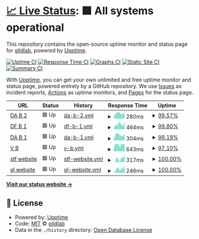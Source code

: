 # [📈 Live Status](https://upptime.gildlab.xyz): <!--live status--> **🟩 All systems operational**

This repository contains the open-source uptime monitor and status page for [gildlab](https://upptime.gildlab.xyz), powered by [Upptime](https://github.com/upptime/upptime).

[![Uptime CI](https://github.com/gildlab/upptime/workflows/Uptime%20CI/badge.svg)](https://github.com/gildlab/upptime/actions?query=workflow%3A%22Uptime+CI%22)
[![Response Time CI](https://github.com/gildlab/upptime/workflows/Response%20Time%20CI/badge.svg)](https://github.com/gildlab/upptime/actions?query=workflow%3A%22Response+Time+CI%22)
[![Graphs CI](https://github.com/gildlab/upptime/workflows/Graphs%20CI/badge.svg)](https://github.com/gildlab/upptime/actions?query=workflow%3A%22Graphs+CI%22)
[![Static Site CI](https://github.com/gildlab/upptime/workflows/Static%20Site%20CI/badge.svg)](https://github.com/gildlab/upptime/actions?query=workflow%3A%22Static+Site+CI%22)
[![Summary CI](https://github.com/gildlab/upptime/workflows/Summary%20CI/badge.svg)](https://github.com/gildlab/upptime/actions?query=workflow%3A%22Summary+CI%22)

With [Upptime](https://upptime.js.org), you can get your own unlimited and free uptime monitor and status page, powered entirely by a GitHub repository. We use [Issues](https://github.com/gildlab/upptime/issues) as incident reports, [Actions](https://github.com/gildlab/upptime/actions) as uptime monitors, and [Pages](https://upptime.gildlab.xyz) for the status page.

<!--start: status pages-->
<!-- This summary is generated by Upptime (https://github.com/upptime/upptime) -->
<!-- Do not edit this manually, your changes will be overwritten -->
<!-- prettier-ignore -->
| URL | Status | History | Response Time | Uptime |
| --- | ------ | ------- | ------------- | ------ |
| <img alt="" src="https://icons.duckduckgo.com/ip3/db2.gildlab.xyz.ico" height="13"> [DA B 2](https://db2.gildlab.xyz/api/v0/version) | 🟩 Up | [da-b-2.yml](https://github.com/gildlab/upptime/commits/HEAD/history/da-b-2.yml) | <details><summary><img alt="Response time graph" src="./graphs/da-b-2/response-time-week.png" height="20"> 280ms</summary><br><a href="https://upptime.gildlab.xyz/history/da-b-2"><img alt="Response time 417" src="https://img.shields.io/endpoint?url=https%3A%2F%2Fraw.githubusercontent.com%2Fgildlab%2Fupptime%2FHEAD%2Fapi%2Fda-b-2%2Fresponse-time.json"></a><br><a href="https://upptime.gildlab.xyz/history/da-b-2"><img alt="24-hour response time 362" src="https://img.shields.io/endpoint?url=https%3A%2F%2Fraw.githubusercontent.com%2Fgildlab%2Fupptime%2FHEAD%2Fapi%2Fda-b-2%2Fresponse-time-day.json"></a><br><a href="https://upptime.gildlab.xyz/history/da-b-2"><img alt="7-day response time 280" src="https://img.shields.io/endpoint?url=https%3A%2F%2Fraw.githubusercontent.com%2Fgildlab%2Fupptime%2FHEAD%2Fapi%2Fda-b-2%2Fresponse-time-week.json"></a><br><a href="https://upptime.gildlab.xyz/history/da-b-2"><img alt="30-day response time 303" src="https://img.shields.io/endpoint?url=https%3A%2F%2Fraw.githubusercontent.com%2Fgildlab%2Fupptime%2FHEAD%2Fapi%2Fda-b-2%2Fresponse-time-month.json"></a><br><a href="https://upptime.gildlab.xyz/history/da-b-2"><img alt="1-year response time 417" src="https://img.shields.io/endpoint?url=https%3A%2F%2Fraw.githubusercontent.com%2Fgildlab%2Fupptime%2FHEAD%2Fapi%2Fda-b-2%2Fresponse-time-year.json"></a></details> | <details><summary><a href="https://upptime.gildlab.xyz/history/da-b-2">99.57%</a></summary><a href="https://upptime.gildlab.xyz/history/da-b-2"><img alt="All-time uptime 87.99%" src="https://img.shields.io/endpoint?url=https%3A%2F%2Fraw.githubusercontent.com%2Fgildlab%2Fupptime%2FHEAD%2Fapi%2Fda-b-2%2Fuptime.json"></a><br><a href="https://upptime.gildlab.xyz/history/da-b-2"><img alt="24-hour uptime 100.00%" src="https://img.shields.io/endpoint?url=https%3A%2F%2Fraw.githubusercontent.com%2Fgildlab%2Fupptime%2FHEAD%2Fapi%2Fda-b-2%2Fuptime-day.json"></a><br><a href="https://upptime.gildlab.xyz/history/da-b-2"><img alt="7-day uptime 99.57%" src="https://img.shields.io/endpoint?url=https%3A%2F%2Fraw.githubusercontent.com%2Fgildlab%2Fupptime%2FHEAD%2Fapi%2Fda-b-2%2Fuptime-week.json"></a><br><a href="https://upptime.gildlab.xyz/history/da-b-2"><img alt="30-day uptime 99.90%" src="https://img.shields.io/endpoint?url=https%3A%2F%2Fraw.githubusercontent.com%2Fgildlab%2Fupptime%2FHEAD%2Fapi%2Fda-b-2%2Fuptime-month.json"></a><br><a href="https://upptime.gildlab.xyz/history/da-b-2"><img alt="1-year uptime 87.99%" src="https://img.shields.io/endpoint?url=https%3A%2F%2Fraw.githubusercontent.com%2Fgildlab%2Fupptime%2FHEAD%2Fapi%2Fda-b-2%2Fuptime-year.json"></a></details>
| <img alt="" src="https://icons.duckduckgo.com/ip3/ipfs.dragonflysun.ge.ico" height="13"> [DF B 1](https://ipfs.dragonflysun.ge/api/v0/version) | 🟩 Up | [df-b-1.yml](https://github.com/gildlab/upptime/commits/HEAD/history/df-b-1.yml) | <details><summary><img alt="Response time graph" src="./graphs/df-b-1/response-time-week.png" height="20"> 464ms</summary><br><a href="https://upptime.gildlab.xyz/history/df-b-1"><img alt="Response time 967" src="https://img.shields.io/endpoint?url=https%3A%2F%2Fraw.githubusercontent.com%2Fgildlab%2Fupptime%2FHEAD%2Fapi%2Fdf-b-1%2Fresponse-time.json"></a><br><a href="https://upptime.gildlab.xyz/history/df-b-1"><img alt="24-hour response time 661" src="https://img.shields.io/endpoint?url=https%3A%2F%2Fraw.githubusercontent.com%2Fgildlab%2Fupptime%2FHEAD%2Fapi%2Fdf-b-1%2Fresponse-time-day.json"></a><br><a href="https://upptime.gildlab.xyz/history/df-b-1"><img alt="7-day response time 464" src="https://img.shields.io/endpoint?url=https%3A%2F%2Fraw.githubusercontent.com%2Fgildlab%2Fupptime%2FHEAD%2Fapi%2Fdf-b-1%2Fresponse-time-week.json"></a><br><a href="https://upptime.gildlab.xyz/history/df-b-1"><img alt="30-day response time 521" src="https://img.shields.io/endpoint?url=https%3A%2F%2Fraw.githubusercontent.com%2Fgildlab%2Fupptime%2FHEAD%2Fapi%2Fdf-b-1%2Fresponse-time-month.json"></a><br><a href="https://upptime.gildlab.xyz/history/df-b-1"><img alt="1-year response time 967" src="https://img.shields.io/endpoint?url=https%3A%2F%2Fraw.githubusercontent.com%2Fgildlab%2Fupptime%2FHEAD%2Fapi%2Fdf-b-1%2Fresponse-time-year.json"></a></details> | <details><summary><a href="https://upptime.gildlab.xyz/history/df-b-1">99.80%</a></summary><a href="https://upptime.gildlab.xyz/history/df-b-1"><img alt="All-time uptime 99.33%" src="https://img.shields.io/endpoint?url=https%3A%2F%2Fraw.githubusercontent.com%2Fgildlab%2Fupptime%2FHEAD%2Fapi%2Fdf-b-1%2Fuptime.json"></a><br><a href="https://upptime.gildlab.xyz/history/df-b-1"><img alt="24-hour uptime 100.00%" src="https://img.shields.io/endpoint?url=https%3A%2F%2Fraw.githubusercontent.com%2Fgildlab%2Fupptime%2FHEAD%2Fapi%2Fdf-b-1%2Fuptime-day.json"></a><br><a href="https://upptime.gildlab.xyz/history/df-b-1"><img alt="7-day uptime 99.80%" src="https://img.shields.io/endpoint?url=https%3A%2F%2Fraw.githubusercontent.com%2Fgildlab%2Fupptime%2FHEAD%2Fapi%2Fdf-b-1%2Fuptime-week.json"></a><br><a href="https://upptime.gildlab.xyz/history/df-b-1"><img alt="30-day uptime 99.91%" src="https://img.shields.io/endpoint?url=https%3A%2F%2Fraw.githubusercontent.com%2Fgildlab%2Fupptime%2FHEAD%2Fapi%2Fdf-b-1%2Fuptime-month.json"></a><br><a href="https://upptime.gildlab.xyz/history/df-b-1"><img alt="1-year uptime 99.33%" src="https://img.shields.io/endpoint?url=https%3A%2F%2Fraw.githubusercontent.com%2Fgildlab%2Fupptime%2FHEAD%2Fapi%2Fdf-b-1%2Fuptime-year.json"></a></details>
| <img alt="" src="https://icons.duckduckgo.com/ip3/db1.gildlab.xyz.ico" height="13"> [DA B 1](https://db1.gildlab.xyz/api/v0/version) | 🟩 Up | [da-b-1.yml](https://github.com/gildlab/upptime/commits/HEAD/history/da-b-1.yml) | <details><summary><img alt="Response time graph" src="./graphs/da-b-1/response-time-week.png" height="20"> 304ms</summary><br><a href="https://upptime.gildlab.xyz/history/da-b-1"><img alt="Response time 468" src="https://img.shields.io/endpoint?url=https%3A%2F%2Fraw.githubusercontent.com%2Fgildlab%2Fupptime%2FHEAD%2Fapi%2Fda-b-1%2Fresponse-time.json"></a><br><a href="https://upptime.gildlab.xyz/history/da-b-1"><img alt="24-hour response time 368" src="https://img.shields.io/endpoint?url=https%3A%2F%2Fraw.githubusercontent.com%2Fgildlab%2Fupptime%2FHEAD%2Fapi%2Fda-b-1%2Fresponse-time-day.json"></a><br><a href="https://upptime.gildlab.xyz/history/da-b-1"><img alt="7-day response time 304" src="https://img.shields.io/endpoint?url=https%3A%2F%2Fraw.githubusercontent.com%2Fgildlab%2Fupptime%2FHEAD%2Fapi%2Fda-b-1%2Fresponse-time-week.json"></a><br><a href="https://upptime.gildlab.xyz/history/da-b-1"><img alt="30-day response time 302" src="https://img.shields.io/endpoint?url=https%3A%2F%2Fraw.githubusercontent.com%2Fgildlab%2Fupptime%2FHEAD%2Fapi%2Fda-b-1%2Fresponse-time-month.json"></a><br><a href="https://upptime.gildlab.xyz/history/da-b-1"><img alt="1-year response time 468" src="https://img.shields.io/endpoint?url=https%3A%2F%2Fraw.githubusercontent.com%2Fgildlab%2Fupptime%2FHEAD%2Fapi%2Fda-b-1%2Fresponse-time-year.json"></a></details> | <details><summary><a href="https://upptime.gildlab.xyz/history/da-b-1">99.19%</a></summary><a href="https://upptime.gildlab.xyz/history/da-b-1"><img alt="All-time uptime 89.52%" src="https://img.shields.io/endpoint?url=https%3A%2F%2Fraw.githubusercontent.com%2Fgildlab%2Fupptime%2FHEAD%2Fapi%2Fda-b-1%2Fuptime.json"></a><br><a href="https://upptime.gildlab.xyz/history/da-b-1"><img alt="24-hour uptime 100.00%" src="https://img.shields.io/endpoint?url=https%3A%2F%2Fraw.githubusercontent.com%2Fgildlab%2Fupptime%2FHEAD%2Fapi%2Fda-b-1%2Fuptime-day.json"></a><br><a href="https://upptime.gildlab.xyz/history/da-b-1"><img alt="7-day uptime 99.19%" src="https://img.shields.io/endpoint?url=https%3A%2F%2Fraw.githubusercontent.com%2Fgildlab%2Fupptime%2FHEAD%2Fapi%2Fda-b-1%2Fuptime-week.json"></a><br><a href="https://upptime.gildlab.xyz/history/da-b-1"><img alt="30-day uptime 99.81%" src="https://img.shields.io/endpoint?url=https%3A%2F%2Fraw.githubusercontent.com%2Fgildlab%2Fupptime%2FHEAD%2Fapi%2Fda-b-1%2Fuptime-month.json"></a><br><a href="https://upptime.gildlab.xyz/history/da-b-1"><img alt="1-year uptime 89.52%" src="https://img.shields.io/endpoint?url=https%3A%2F%2Fraw.githubusercontent.com%2Fgildlab%2Fupptime%2FHEAD%2Fapi%2Fda-b-1%2Fuptime-year.json"></a></details>
| <img alt="" src="https://icons.duckduckgo.com/ip3/vb1.gildlab.xyz.ico" height="13"> [V B](https://vb1.gildlab.xyz/api/v0/version) | 🟩 Up | [v-b.yml](https://github.com/gildlab/upptime/commits/HEAD/history/v-b.yml) | <details><summary><img alt="Response time graph" src="./graphs/v-b/response-time-week.png" height="20"> 643ms</summary><br><a href="https://upptime.gildlab.xyz/history/v-b"><img alt="Response time 1040" src="https://img.shields.io/endpoint?url=https%3A%2F%2Fraw.githubusercontent.com%2Fgildlab%2Fupptime%2FHEAD%2Fapi%2Fv-b%2Fresponse-time.json"></a><br><a href="https://upptime.gildlab.xyz/history/v-b"><img alt="24-hour response time 817" src="https://img.shields.io/endpoint?url=https%3A%2F%2Fraw.githubusercontent.com%2Fgildlab%2Fupptime%2FHEAD%2Fapi%2Fv-b%2Fresponse-time-day.json"></a><br><a href="https://upptime.gildlab.xyz/history/v-b"><img alt="7-day response time 643" src="https://img.shields.io/endpoint?url=https%3A%2F%2Fraw.githubusercontent.com%2Fgildlab%2Fupptime%2FHEAD%2Fapi%2Fv-b%2Fresponse-time-week.json"></a><br><a href="https://upptime.gildlab.xyz/history/v-b"><img alt="30-day response time 642" src="https://img.shields.io/endpoint?url=https%3A%2F%2Fraw.githubusercontent.com%2Fgildlab%2Fupptime%2FHEAD%2Fapi%2Fv-b%2Fresponse-time-month.json"></a><br><a href="https://upptime.gildlab.xyz/history/v-b"><img alt="1-year response time 1040" src="https://img.shields.io/endpoint?url=https%3A%2F%2Fraw.githubusercontent.com%2Fgildlab%2Fupptime%2FHEAD%2Fapi%2Fv-b%2Fresponse-time-year.json"></a></details> | <details><summary><a href="https://upptime.gildlab.xyz/history/v-b">97.10%</a></summary><a href="https://upptime.gildlab.xyz/history/v-b"><img alt="All-time uptime 96.11%" src="https://img.shields.io/endpoint?url=https%3A%2F%2Fraw.githubusercontent.com%2Fgildlab%2Fupptime%2FHEAD%2Fapi%2Fv-b%2Fuptime.json"></a><br><a href="https://upptime.gildlab.xyz/history/v-b"><img alt="24-hour uptime 79.72%" src="https://img.shields.io/endpoint?url=https%3A%2F%2Fraw.githubusercontent.com%2Fgildlab%2Fupptime%2FHEAD%2Fapi%2Fv-b%2Fuptime-day.json"></a><br><a href="https://upptime.gildlab.xyz/history/v-b"><img alt="7-day uptime 97.10%" src="https://img.shields.io/endpoint?url=https%3A%2F%2Fraw.githubusercontent.com%2Fgildlab%2Fupptime%2FHEAD%2Fapi%2Fv-b%2Fuptime-week.json"></a><br><a href="https://upptime.gildlab.xyz/history/v-b"><img alt="30-day uptime 96.30%" src="https://img.shields.io/endpoint?url=https%3A%2F%2Fraw.githubusercontent.com%2Fgildlab%2Fupptime%2FHEAD%2Fapi%2Fv-b%2Fuptime-month.json"></a><br><a href="https://upptime.gildlab.xyz/history/v-b"><img alt="1-year uptime 96.11%" src="https://img.shields.io/endpoint?url=https%3A%2F%2Fraw.githubusercontent.com%2Fgildlab%2Fupptime%2FHEAD%2Fapi%2Fv-b%2Fuptime-year.json"></a></details>
| <img alt="" src="https://icons.duckduckgo.com/ip3/sft.gildlab.xyz.ico" height="13"> [stf website](https://sft.gildlab.xyz) | 🟩 Up | [stf-website.yml](https://github.com/gildlab/upptime/commits/HEAD/history/stf-website.yml) | <details><summary><img alt="Response time graph" src="./graphs/stf-website/response-time-week.png" height="20"> 317ms</summary><br><a href="https://upptime.gildlab.xyz/history/stf-website"><img alt="Response time 565" src="https://img.shields.io/endpoint?url=https%3A%2F%2Fraw.githubusercontent.com%2Fgildlab%2Fupptime%2FHEAD%2Fapi%2Fstf-website%2Fresponse-time.json"></a><br><a href="https://upptime.gildlab.xyz/history/stf-website"><img alt="24-hour response time 677" src="https://img.shields.io/endpoint?url=https%3A%2F%2Fraw.githubusercontent.com%2Fgildlab%2Fupptime%2FHEAD%2Fapi%2Fstf-website%2Fresponse-time-day.json"></a><br><a href="https://upptime.gildlab.xyz/history/stf-website"><img alt="7-day response time 317" src="https://img.shields.io/endpoint?url=https%3A%2F%2Fraw.githubusercontent.com%2Fgildlab%2Fupptime%2FHEAD%2Fapi%2Fstf-website%2Fresponse-time-week.json"></a><br><a href="https://upptime.gildlab.xyz/history/stf-website"><img alt="30-day response time 880" src="https://img.shields.io/endpoint?url=https%3A%2F%2Fraw.githubusercontent.com%2Fgildlab%2Fupptime%2FHEAD%2Fapi%2Fstf-website%2Fresponse-time-month.json"></a><br><a href="https://upptime.gildlab.xyz/history/stf-website"><img alt="1-year response time 565" src="https://img.shields.io/endpoint?url=https%3A%2F%2Fraw.githubusercontent.com%2Fgildlab%2Fupptime%2FHEAD%2Fapi%2Fstf-website%2Fresponse-time-year.json"></a></details> | <details><summary><a href="https://upptime.gildlab.xyz/history/stf-website">100.00%</a></summary><a href="https://upptime.gildlab.xyz/history/stf-website"><img alt="All-time uptime 100.00%" src="https://img.shields.io/endpoint?url=https%3A%2F%2Fraw.githubusercontent.com%2Fgildlab%2Fupptime%2FHEAD%2Fapi%2Fstf-website%2Fuptime.json"></a><br><a href="https://upptime.gildlab.xyz/history/stf-website"><img alt="24-hour uptime 100.00%" src="https://img.shields.io/endpoint?url=https%3A%2F%2Fraw.githubusercontent.com%2Fgildlab%2Fupptime%2FHEAD%2Fapi%2Fstf-website%2Fuptime-day.json"></a><br><a href="https://upptime.gildlab.xyz/history/stf-website"><img alt="7-day uptime 100.00%" src="https://img.shields.io/endpoint?url=https%3A%2F%2Fraw.githubusercontent.com%2Fgildlab%2Fupptime%2FHEAD%2Fapi%2Fstf-website%2Fuptime-week.json"></a><br><a href="https://upptime.gildlab.xyz/history/stf-website"><img alt="30-day uptime 100.00%" src="https://img.shields.io/endpoint?url=https%3A%2F%2Fraw.githubusercontent.com%2Fgildlab%2Fupptime%2FHEAD%2Fapi%2Fstf-website%2Fuptime-month.json"></a><br><a href="https://upptime.gildlab.xyz/history/stf-website"><img alt="1-year uptime 100.00%" src="https://img.shields.io/endpoint?url=https%3A%2F%2Fraw.githubusercontent.com%2Fgildlab%2Fupptime%2FHEAD%2Fapi%2Fstf-website%2Fuptime-year.json"></a></details>
| <img alt="" src="https://icons.duckduckgo.com/ip3/gildlab.xyz.ico" height="13"> [gl website](https://gildlab.xyz) | 🟩 Up | [gl-website.yml](https://github.com/gildlab/upptime/commits/HEAD/history/gl-website.yml) | <details><summary><img alt="Response time graph" src="./graphs/gl-website/response-time-week.png" height="20"> 246ms</summary><br><a href="https://upptime.gildlab.xyz/history/gl-website"><img alt="Response time 534" src="https://img.shields.io/endpoint?url=https%3A%2F%2Fraw.githubusercontent.com%2Fgildlab%2Fupptime%2FHEAD%2Fapi%2Fgl-website%2Fresponse-time.json"></a><br><a href="https://upptime.gildlab.xyz/history/gl-website"><img alt="24-hour response time 445" src="https://img.shields.io/endpoint?url=https%3A%2F%2Fraw.githubusercontent.com%2Fgildlab%2Fupptime%2FHEAD%2Fapi%2Fgl-website%2Fresponse-time-day.json"></a><br><a href="https://upptime.gildlab.xyz/history/gl-website"><img alt="7-day response time 246" src="https://img.shields.io/endpoint?url=https%3A%2F%2Fraw.githubusercontent.com%2Fgildlab%2Fupptime%2FHEAD%2Fapi%2Fgl-website%2Fresponse-time-week.json"></a><br><a href="https://upptime.gildlab.xyz/history/gl-website"><img alt="30-day response time 246" src="https://img.shields.io/endpoint?url=https%3A%2F%2Fraw.githubusercontent.com%2Fgildlab%2Fupptime%2FHEAD%2Fapi%2Fgl-website%2Fresponse-time-month.json"></a><br><a href="https://upptime.gildlab.xyz/history/gl-website"><img alt="1-year response time 534" src="https://img.shields.io/endpoint?url=https%3A%2F%2Fraw.githubusercontent.com%2Fgildlab%2Fupptime%2FHEAD%2Fapi%2Fgl-website%2Fresponse-time-year.json"></a></details> | <details><summary><a href="https://upptime.gildlab.xyz/history/gl-website">100.00%</a></summary><a href="https://upptime.gildlab.xyz/history/gl-website"><img alt="All-time uptime 100.00%" src="https://img.shields.io/endpoint?url=https%3A%2F%2Fraw.githubusercontent.com%2Fgildlab%2Fupptime%2FHEAD%2Fapi%2Fgl-website%2Fuptime.json"></a><br><a href="https://upptime.gildlab.xyz/history/gl-website"><img alt="24-hour uptime 100.00%" src="https://img.shields.io/endpoint?url=https%3A%2F%2Fraw.githubusercontent.com%2Fgildlab%2Fupptime%2FHEAD%2Fapi%2Fgl-website%2Fuptime-day.json"></a><br><a href="https://upptime.gildlab.xyz/history/gl-website"><img alt="7-day uptime 100.00%" src="https://img.shields.io/endpoint?url=https%3A%2F%2Fraw.githubusercontent.com%2Fgildlab%2Fupptime%2FHEAD%2Fapi%2Fgl-website%2Fuptime-week.json"></a><br><a href="https://upptime.gildlab.xyz/history/gl-website"><img alt="30-day uptime 100.00%" src="https://img.shields.io/endpoint?url=https%3A%2F%2Fraw.githubusercontent.com%2Fgildlab%2Fupptime%2FHEAD%2Fapi%2Fgl-website%2Fuptime-month.json"></a><br><a href="https://upptime.gildlab.xyz/history/gl-website"><img alt="1-year uptime 100.00%" src="https://img.shields.io/endpoint?url=https%3A%2F%2Fraw.githubusercontent.com%2Fgildlab%2Fupptime%2FHEAD%2Fapi%2Fgl-website%2Fuptime-year.json"></a></details>

<!--end: status pages-->

[**Visit our status website →**](https://upptime.gildlab.xyz)

## 📄 License

- Powered by: [Upptime](https://github.com/upptime/upptime)
- Code: [MIT](./LICENSE) © [gildlab](https://upptime.gildlab.xyz)
- Data in the `./history` directory: [Open Database License](https://opendatacommons.org/licenses/odbl/1-0/)
